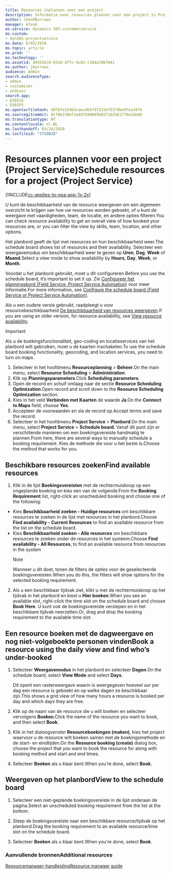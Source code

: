 ```yaml
---
title: Resources inplannen voor een project
description: Informatie over resources plannen voor een project in Project Service
author: JohnPBurrows
manager: kfend
ms.service: dynamics-365-customerservice
ms.custom:
- dyn365-projectservice
ms.date: 8/03/2018
ms.topic: article
ms.prod: ''
ms.technology: ''
ms.assetid: 4935567d-9318-4f7c-9c02-c584a78b7841
ms.author: jburrows
audience: Admin
search.audienceType:
- admin
- customizer
- enduser
search.app:
- D365CE
- D365PS
ms.openlocfilehash: d9767e324b3caec4b5f9723347537dbe97ea34fb
ms.sourcegitcommit: 8c786230ef2a497280885b827162561776e2eb00
ms.translationtype: HT
ms.contentlocale: nl-NL
ms.lasthandoff: 03/24/2020
ms.locfileid: "3750828"
---
```

# <a name="schedule-resources-for-a-project-project-service"></a><span data-ttu-id="cc7be-103">Resources plannen voor een project (Project Service)</span><span class="sxs-lookup"><span data-stu-id="cc7be-103">Schedule resources for a project (Project Service)</span></span>

[!INCLUDE[cc-applies-to-psa-app-1x-2x](../includes/cc-applies-to-psa-app-1x-2x.md)]

<span data-ttu-id="cc7be-104">U kunt de beschikbaarheid van de resource weergeven om een algemeen overzicht te krijgen van hoe uw resources worden geboekt, of u kunt de weergave met vaardigheden, team, de locatie, en andere opties filteren.</span><span class="sxs-lookup"><span data-stu-id="cc7be-104">You can check resource availability to get an overall view of how booked your resources are, or you can filter the view by skills, team, location, and other options.</span></span>  
  
<span data-ttu-id="cc7be-105">Het planbord geeft de lijst met resources en hun beschikbaarheid weer.</span><span class="sxs-lookup"><span data-stu-id="cc7be-105">The schedule board shows list of resources and their availability.</span></span> <span data-ttu-id="cc7be-106">Selecteer een weergavemodus om beschikbaarheid weer te geven op **Uren**, **Dag**, **Week** of **Maand**.</span><span class="sxs-lookup"><span data-stu-id="cc7be-106">Select a view mode to show availability by **Hours**, **Day**, **Week**, or **Month**.</span></span>  
  
<span data-ttu-id="cc7be-107">Voordat u het planbord gebruikt, moet u dit configureren.</span><span class="sxs-lookup"><span data-stu-id="cc7be-107">Before you use the schedule board, it’s important to set it up.</span></span> <span data-ttu-id="cc7be-108">Zie [Configureer het planningsbord (Field Service, Project Service Automation)](../field-service/configure-schedule-board.md) voor meer informatie.</span><span class="sxs-lookup"><span data-stu-id="cc7be-108">For more information, see [Configure the schedule board (Field Service or Project Service Automation)](../field-service/configure-schedule-board.md).</span></span>
  
<span data-ttu-id="cc7be-109">Als u een oudere versie gebruikt, raadpleegt u voor resourcebeschikbaarheid [De beschikbaarheid van resources weergeven](../project-service/view-resource-availability.md).</span><span class="sxs-lookup"><span data-stu-id="cc7be-109">If you are using an older version, for resource availability, see [View resource availability](../project-service/view-resource-availability.md).</span></span>  

> [!IMPORTANT]
>  <span data-ttu-id="cc7be-110">Als u de boekingsfunctionaliteit, geo-coding en locatieservices van het planbord wilt gebruiken, moet u de kaarten inschakelen.</span><span class="sxs-lookup"><span data-stu-id="cc7be-110">To use the schedule board booking functionality, geocoding, and location services, you need to turn on maps.</span></span>  
> 
> 1. <span data-ttu-id="cc7be-111">Selecteer in het hoofdmenu **Resourceplanning** > **Beheer**.</span><span class="sxs-lookup"><span data-stu-id="cc7be-111">On the main menu, select **Resource Scheduling** > **Administration**.</span></span>  
> 2. <span data-ttu-id="cc7be-112">Klik op **Planningsparameters**.</span><span class="sxs-lookup"><span data-stu-id="cc7be-112">Click **Scheduling parameters**.</span></span>  
> 3. <span data-ttu-id="cc7be-113">Open de record en schuif omlaag naar de sectie **Resource Scheduling Optimization**.</span><span class="sxs-lookup"><span data-stu-id="cc7be-113">Open record and scroll down to the **Resource Scheduling Optimization** section.</span></span>  
> 4. <span data-ttu-id="cc7be-114">Kies in het veld **Verbinden met Kaarten** de waarde **Ja**.</span><span class="sxs-lookup"><span data-stu-id="cc7be-114">On the **Connect to Maps** field, choose **Yes**.</span></span>  
> 5. <span data-ttu-id="cc7be-115">Accepteer de voorwaarden en sla de record op.</span><span class="sxs-lookup"><span data-stu-id="cc7be-115">Accept terms and save the record.</span></span>  
> 6. <span data-ttu-id="cc7be-116">Selecteer in het hoofdmenu **Project Service** > **Planbord**.</span><span class="sxs-lookup"><span data-stu-id="cc7be-116">On the main menu, select **Project Service** > **Schedule board**.</span></span> <span data-ttu-id="cc7be-117">Vanaf dit punt zijn er verschillende manieren om een boekingsvereiste handmatig te plannen.</span><span class="sxs-lookup"><span data-stu-id="cc7be-117">From here, there are several ways to manually schedule a booking requirement.</span></span> <span data-ttu-id="cc7be-118">Kies de methode die voor u het beste is.</span><span class="sxs-lookup"><span data-stu-id="cc7be-118">Choose the method that works for you.</span></span>
  
## <a name="find-available-resources"></a><span data-ttu-id="cc7be-119">Beschikbare resources zoeken</span><span class="sxs-lookup"><span data-stu-id="cc7be-119">Find available resources</span></span>

1.  <span data-ttu-id="cc7be-120">Klik in de lijst **Boekingsvereisten** met de rechtermuisknop op een ongeplande boeking en kies een van de volgende:</span><span class="sxs-lookup"><span data-stu-id="cc7be-120">From the **Booking Requirement** list, right-click an unscheduled booking and choose one of the following:</span></span>  
  
- <span data-ttu-id="cc7be-121">Kies **Beschikbaarheid zoeken - Huidige resources** om beschikbare resources te zoeken in de lijst met resources in het planbord.</span><span class="sxs-lookup"><span data-stu-id="cc7be-121">Choose **Find availability - Current Resources** to find an available resource from the list on the schedule board.</span></span>  
- <span data-ttu-id="cc7be-122">Kies **Beschikbaarheid zoeken - Alle resources** om beschikbare resources te zoeken onder de resources in het systeem.</span><span class="sxs-lookup"><span data-stu-id="cc7be-122">Choose **Find availability - All Resources**, to find an available resource from resources in the system</span></span>  
   > [!NOTE]
   >  <span data-ttu-id="cc7be-123">Wanneer u dit doet, tonen de filters de opties voor de geselecteerde boekingsvereisten.</span><span class="sxs-lookup"><span data-stu-id="cc7be-123">When you do this, the filters will show options for the selected booking requirement.</span></span>  
  
2. <span data-ttu-id="cc7be-124">Als u een beschikbaar tijdvak ziet, klikt u met de rechtermuisknop op het tijdvak in het planbord en kiest u **Hier boeken**.</span><span class="sxs-lookup"><span data-stu-id="cc7be-124">When you see an available slot, right-click the time slot on the schedule board and choose **Book Here**.</span></span> <span data-ttu-id="cc7be-125">U kunt ook de boekingsvereiste verslepen en in het beschikbare tijdvak neerzetten.</span><span class="sxs-lookup"><span data-stu-id="cc7be-125">Or, drag and drop the booking requirement to the available time slot.</span></span>  
  

## <a name="book-a-resource-using-the-daily-view-and-find-whos-under-booked"></a><span data-ttu-id="cc7be-126">Een resource boeken met de dagweergave en nog niet-volgeboekte personen vinden</span><span class="sxs-lookup"><span data-stu-id="cc7be-126">Book a resource using the daily view and find who’s under-booked</span></span>
  
1.  <span data-ttu-id="cc7be-127">Selecteer **Weergavemodus** in het planbord en selecteer **Dagen**.</span><span class="sxs-lookup"><span data-stu-id="cc7be-127">On the schedule board, select **View Mode** and select **Days**.</span></span>  
  
    <span data-ttu-id="cc7be-128">Dit opent een rasterweergave waarin is weergegeven hoeveel uur per dag een resource is geboekt en op welke dagen ze beschikbaar zijn.</span><span class="sxs-lookup"><span data-stu-id="cc7be-128">This shows a grid view of how many hours a resource is booked per day and which days they are free.</span></span>  
  
2.  <span data-ttu-id="cc7be-129">Klik op de naam van de resource die u wilt boeken en selecteer vervolgens **Boeken**.</span><span class="sxs-lookup"><span data-stu-id="cc7be-129">Click the name of the resource you want to book, and then select **Book**.</span></span>  
  
3.  <span data-ttu-id="cc7be-130">Klik in het dialoogvenster **Resourceboekingen (maken)**, kies het project waarvoor u de resource wilt boeken samen met de boekingsmethode en de start- en eindtijden.</span><span class="sxs-lookup"><span data-stu-id="cc7be-130">On the **Resource booking (create)** dialog box, choose the project that you want to book the resource for along with booking method and start and end times.</span></span>  
  
4.  <span data-ttu-id="cc7be-131">Selecteer **Boeken** als u klaar bent.</span><span class="sxs-lookup"><span data-stu-id="cc7be-131">When you’re done, select **Book**.</span></span>  
  
## <a name="view-to-the-schedule-board"></a><span data-ttu-id="cc7be-132">Weergeven op het planbord</span><span class="sxs-lookup"><span data-stu-id="cc7be-132">View to the schedule board</span></span>
  
1.  <span data-ttu-id="cc7be-133">Selecteer een niet-geplande boekingsvereiste in de lijst onderaan de pagina.</span><span class="sxs-lookup"><span data-stu-id="cc7be-133">Select an unscheduled booking requirement from the list at the bottom.</span></span>  
  
2.  <span data-ttu-id="cc7be-134">Sleep de boekingsvereiste naar een beschikbare resource/tijdvak op het planbord.</span><span class="sxs-lookup"><span data-stu-id="cc7be-134">Drag the booking requirement to an available resource/time slot on the schedule board.</span></span>  
  
3.  <span data-ttu-id="cc7be-135">Selecteer **Boeken** als u klaar bent.</span><span class="sxs-lookup"><span data-stu-id="cc7be-135">When you're done, select **Book**.</span></span>  
  
### <a name="additional-resources"></a><span data-ttu-id="cc7be-136">Aanvullende bronnen</span><span class="sxs-lookup"><span data-stu-id="cc7be-136">Additional resources</span></span>  
 [<span data-ttu-id="cc7be-137">Resourcemanager-handleiding</span><span class="sxs-lookup"><span data-stu-id="cc7be-137">Resource manager guide</span></span>](../project-service/resource-manager-guide.md)
